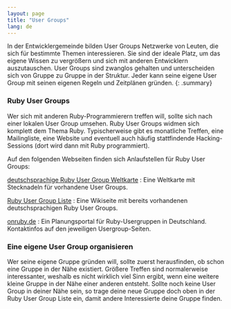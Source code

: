 ```yaml
---
layout: page
title: "User Groups"
lang: de
---
```


In der Entwicklergemeinde bilden User Groups Netzwerke von Leuten, die
sich für bestimmte Themen interessieren. Sie sind der ideale Platz, um
das eigene Wissen zu vergrößern und sich mit anderen Entwicklern
auszutauschen. User Groups sind zwanglos gehalten und unterscheiden sich
von Gruppe zu Gruppe in der Struktur. Jeder kann seine eigene User Group
mit seinen eigenen Regeln und Zeitplänen gründen.
{: .summary}

### Ruby User Groups

Wer sich mit anderen Ruby-Programmierern treffen will, sollte sich nach
einer lokalen User Group umsehen. Ruby User Groups widmen sich komplett
dem Thema Ruby. Typischerweise gibt es monatliche Treffen, eine
Mailingliste, eine Website und eventuell auch häufig stattfindende
Hacking-Sessions (dort wird dann mit Ruby programmiert).

Auf den folgenden Webseiten finden sich Anlaufstellen für
Ruby User Groups:

[deutschsprachige Ruby User Group Weltkarte][1]
: Eine Weltkarte mit Stecknadeln für vorhandene User Groups.

[Ruby User Group Liste][2]
: Eine Wikiseite mit bereits vorhandenen deutschsprachigen Ruby User
  Groups.

[onruby.de][3]
: Ein Planungsportal für Ruby-Usergruppen in Deutschland.
Kontaktinfos auf den jeweiligen Usergroup-Seiten.

### Eine eigene User Group organisieren

Wer seine eigene Gruppe gründen will, sollte zuerst herausfinden, ob
schon eine Gruppe in der Nähe existiert. Größere Treffen sind
normalerweise interessanter, weshalb es nicht wirklich viel Sinn ergibt,
wenn eine weitere kleine Gruppe in der Nähe einer anderen entsteht.
Sollte noch keine User Group in deiner Nähe sein, so trage deine neue
Gruppe doch oben in der Ruby User Group Liste ein, damit andere
Interessierte deine Gruppe finden.



[1]: http://maps.google.de/maps/ms?ie=UTF8&amp;t=h&amp;hl=de&amp;msa=0&amp;msid=111007145847842353754.00046e5ff7baba4a38734&amp;ll=50.847573,11.513672&amp;spn=7.534777,18.303223&amp;z=6
[2]: http://wiki.ruby-portal.de/Usergroups
[3]: http://www.onruby.de/
